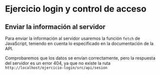 # Ejercicio login y control de acceso

## Enviar la información al servidor

Para enviar la información al servidor usaremos la función `fetch` de
JavaScript, teniendo en cuenta lo especificado en la documentación de la API.

Comprobaremos que los datos se envían correctamente, pero la respuesta del
servidor es un error 404, ya que no existe la
ruta `http://localhost/ejercicio-login/src/api/sesion`
